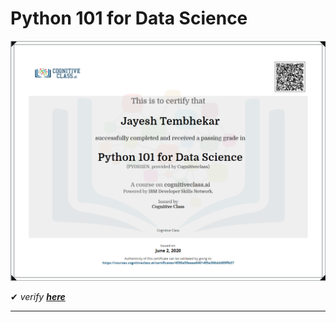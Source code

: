 # Python 101 for Data Science


![Python 101 for Data Science](Cognitiveclass%20PY0101EN%20Certificate%20-%20Cognitive%20Class_%20-%20courses.cognitiveclass.ai.png "completed")

✔ _verify_ [**_here_**](https://courses.cognitiveclass.ai/certificates/4590a59eaaa8461495e306ddd89ffb57 "cognitiveclass.ai")

---